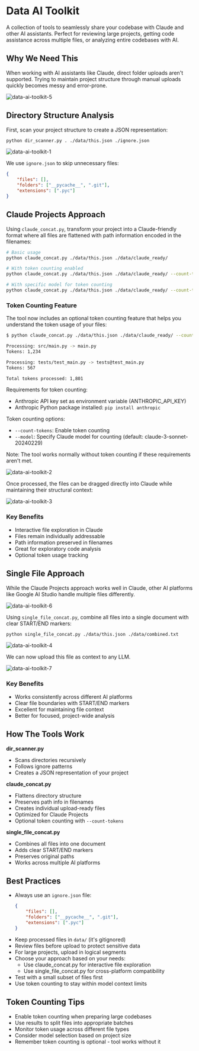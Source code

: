 # Data AI Toolkit

A collection of tools to seamlessly share your codebase with Claude and other AI assistants. Perfect for reviewing large projects, getting code assistance across multiple files, or analyzing entire codebases with AI.

## Why We Need This

When working with AI assistants like Claude, direct folder uploads aren't supported. Trying to maintain project structure through manual uploads quickly becomes messy and error-prone.

![data-ai-toolkit-5](https://github.com/user-attachments/assets/7d51fece-3c49-42fc-a2a5-c61f0188bd8f)

## Directory Structure Analysis

First, scan your project structure to create a JSON representation:

```bash
python dir_scanner.py . ./data/this.json ./ignore.json
```

![data-ai-toolkit-1](https://github.com/user-attachments/assets/0b6a02d4-80af-4263-ae6c-9203e49599b1)

We use `ignore.json` to skip unnecessary files:
```json
{
    "files": [],
    "folders": ["__pycache__", ".git"],
    "extensions": [".pyc"]
}
```

## Claude Projects Approach

Using `claude_concat.py`, transform your project into a Claude-friendly format where all files are flattened with path information encoded in the filenames:

```bash
# Basic usage
python claude_concat.py ./data/this.json ./data/claude_ready/

# With token counting enabled
python claude_concat.py ./data/this.json ./data/claude_ready/ --count-tokens

# With specific model for token counting
python claude_concat.py ./data/this.json ./data/claude_ready/ --count-tokens --model claude-3-opus-20240229
```

### Token Counting Feature
The tool now includes an optional token counting feature that helps you understand the token usage of your files:

```bash
$ python claude_concat.py ./data/this.json ./data/claude_ready/ --count-tokens

Processing: src/main.py -> main.py
Tokens: 1,234

Processing: tests/test_main.py -> tests@test_main.py
Tokens: 567

Total tokens processed: 1,801
```

Requirements for token counting:
- Anthropic API key set as environment variable (ANTHROPIC_API_KEY)
- Anthropic Python package installed: `pip install anthropic`

Token counting options:
- `--count-tokens`: Enable token counting
- `--model`: Specify Claude model for counting (default: claude-3-sonnet-20240229)

Note: The tool works normally without token counting if these requirements aren't met.

![data-ai-toolkit-2](https://github.com/user-attachments/assets/e8b1aba0-5fd4-4e4a-8a75-3fd7765583df)

Once processed, the files can be dragged directly into Claude while maintaining their structural context:

![data-ai-toolkit-3](https://github.com/user-attachments/assets/f18b589d-cce2-49a7-9c0e-799b131c9c17)

### Key Benefits
- Interactive file exploration in Claude
- Files remain individually addressable
- Path information preserved in filenames
- Great for exploratory code analysis
- Optional token usage tracking

## Single File Approach

While the Claude Projects approach works well in Claude, other AI platforms like Google AI Studio handle multiple files differently. 

![data-ai-toolkit-6](https://github.com/user-attachments/assets/d2c0715d-4937-4a56-af03-dab58aaed82c)

Using `single_file_concat.py`, combine all files into a single document with clear START/END markers:

```bash
python single_file_concat.py ./data/this.json ./data/combined.txt
```

![data-ai-toolkit-4](https://github.com/user-attachments/assets/b66b42a0-c56b-49d7-bd44-f4519d8af06c)

We can now upload this file as context to any LLM.

![data-ai-toolkit-7](https://github.com/user-attachments/assets/0c634f15-40dc-48e6-b8e2-5631e6348c43)

### Key Benefits
- Works consistently across different AI platforms
- Clear file boundaries with START/END markers
- Excellent for maintaining file context
- Better for focused, project-wide analysis

## How The Tools Work

**dir_scanner.py**
- Scans directories recursively
- Follows ignore patterns
- Creates a JSON representation of your project

**claude_concat.py**
- Flattens directory structure
- Preserves path info in filenames
- Creates individual upload-ready files
- Optimized for Claude Projects
- Optional token counting with `--count-tokens`

**single_file_concat.py**
- Combines all files into one document
- Adds clear START/END markers
- Preserves original paths
- Works across multiple AI platforms

## Best Practices

- Always use an `ignore.json` file:
  ```json
  {
      "files": [],
      "folders": ["__pycache__", ".git"],
      "extensions": [".pyc"]
  }
  ```
- Keep processed files in `data/` (it's gitignored)
- Review files before upload to protect sensitive data
- For large projects, upload in logical segments
- Choose your approach based on your needs:
  - Use claude_concat.py for interactive file exploration
  - Use single_file_concat.py for cross-platform compatibility
- Test with a small subset of files first
- Use token counting to stay within model context limits

## Token Counting Tips
- Enable token counting when preparing large codebases
- Use results to split files into appropriate batches
- Monitor token usage across different file types
- Consider model selection based on project size
- Remember token counting is optional - tool works without it